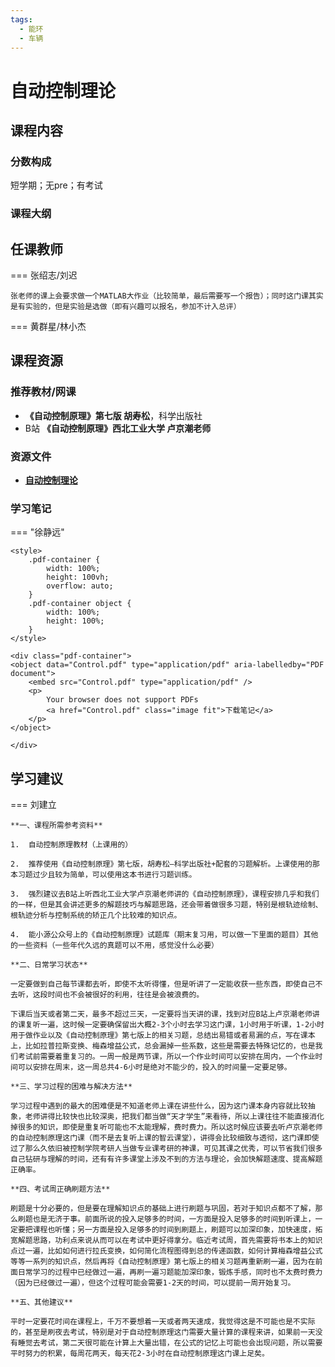 ```yaml
---
tags:
  - 能环
  - 车辆
---
```


# 自动控制理论

## 课程内容

### 分数构成

短学期；无pre；有考试

### 课程大纲

## 任课教师

=== 张绍志/刘迟

    张老师的课上会要求做一个MATLAB大作业（比较简单，最后需要写一个报告）；同时这门课其实是有实验的，但是实验是选做（即有兴趣可以报名，参加不计入总评）

=== 黄群星/林小杰

## 课程资源

### 推荐教材/网课

- **《自动控制原理》第七版 胡寿松**，科学出版社
- B站 **《自动控制原理》西北工业大学 卢京潮老师**

### 资源文件

- [**自动控制理论**](https://pan.baidu.com/s/1IP-VjTJqI-wMYQiM1ai5jQ?pwd=6pua)

### 学习笔记

=== "徐静远"

    <style>
        .pdf-container {
            width: 100%;
            height: 100vh;
            overflow: auto;
        }
        .pdf-container object {
            width: 100%;
            height: 100%;
        }
    </style>

    <div class="pdf-container">
    <object data="Control.pdf" type="application/pdf" aria-labelledby="PDF document">
        <embed src="Control.pdf" type="application/pdf" />
        <p>
            Your browser does not support PDFs
            <a href="Control.pdf" class="image fit">下载笔记</a>
        </p>
    </object>

    </div>



## 学习建议

=== 刘建立

    **一、课程所需参考资料**

    1.	自动控制原理教材（上课用的）

    2.	推荐使用《自动控制原理》第七版，胡寿松—科学出版社+配套的习题解析。上课使用的那本习题过少且较为简单，可以使用这本书进行习题训练。

    3.	强烈建议去B站上听西北工业大学卢京潮老师讲的《自动控制原理》，课程安排几乎和我们的一样，但是其会讲述更多的解题技巧与解题思路，还会带着做很多习题，特别是根轨迹绘制、根轨迹分析与控制系统的矫正几个比较难的知识点。

    4.	能小源公众号上的《自动控制原理》试题库（期末复习用，可以做一下里面的题目）其他的一些资料（一些年代久远的真题可以不用，感觉没什么必要）

    **二、日常学习状态**

    一定要做到自己每节课都去听，即使不太听得懂，但是听讲了一定能收获一些东西，即使自己不去听，这段时间也不会被很好的利用，往往是会被浪费的。

    下课后当天或者第二天，最多不超过三天，一定要将当天讲的课，找到对应B站上卢京潮老师讲的课复听一遍，这时候一定要确保留出大概2-3个小时去学习这门课，1小时用于听课，1-2小时用于做作业以及《自动控制原理》第七版上的相关习题，总结出易错或者易漏的点，写在课本上，比如拉普拉斯变换、梅森增益公式，总会漏掉一些系数，这些是需要去特殊记忆的，也是我们考试前需要着重复习的。一周一般是两节课，所以一个作业时间可以安排在周内，一个作业时间可以安排在周末，这一周总共4-6小时是绝对不能少的，投入的时间量一定要足够。

    **三、学习过程的困难与解决方法**

    学习过程中遇到的最大的困难便是不知道老师上课在讲些什么，因为这门课本身内容就比较抽象，老师讲得比较快也比较深奥，把我们都当做“天才学生”来看待，所以上课往往不能直接消化掉很多的知识，即使是重复听可能也不太能理解，费时费力。所以这时候应该要去听卢京潮老师的自动控制原理这门课（而不是去复听上课的智云课堂），讲得会比较细致与透彻，这门课即使过了那么久依旧被控制学院考研人当做专业课考研的神课，可见其课之优秀，可以节省我们很多自己钻研与理解的时间，还有有许多课堂上涉及不到的方法与理论，会加快解题速度、提高解题正确率。

    **四、考试周正确刷题方法**

    刷题是十分必要的，但是要在理解知识点的基础上进行刷题与巩固，若对于知识点都不了解，那么刷题也是无济于事。前面所说的投入足够多的时间，一方面是投入足够多的时间到听课上，一定要把课程也听懂；另一方面是投入足够多的时间到刷题上，刷题可以加深印象，加快速度，拓宽解题思路，功利点来说从而可以在考试中更好得拿分。临近考试周，首先需要将书本上的知识点过一遍，比如如何进行拉氏变换，如何简化流程图得到总的传递函数，如何计算梅森增益公式等等一系列的知识点，然后再将《自动控制原理》第七版上的相关习题再重新刷一遍，因为在前面日常学习的过程中已经做过一遍，再刷一遍习题能加深印象，锻炼手感，同时也不太费时费力（因为已经做过一遍），但这个过程可能会需要1-2天的时间，可以提前一周开始复习。

    **五、其他建议**

    平时一定要花时间在课程上，千万不要想着一天或者两天速成，我觉得这是不可能也是不实际的，甚至是刷夜去考试，特别是对于自动控制原理这门需要大量计算的课程来讲，如果前一天没有睡觉去考试，第二天很可能在计算上大量出错，在公式的记忆上可能也会出现问题，所以需要平时努力的积累，每周花两天，每天花2-3小时在自动控制原理这门课上足矣。
